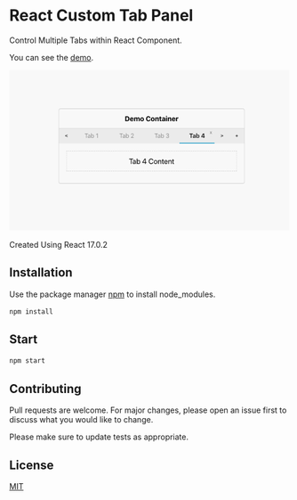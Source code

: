 # React Custom Tab Panel

Control Multiple Tabs within React Component.
 
You can see the [demo](https://codesandbox.io/s/react-custom-tab-panel-r8kb1).

![alt text](https://github.com/adityacrypstal/react-nav-panel/blob/master/image.png?raw=true)


Created Using React 17.0.2
## Installation

Use the package manager [npm](https://www.npmjs.com/) to install node_modules.

```bash
npm install
```

## Start

```bash
npm start
```

## Contributing
Pull requests are welcome. For major changes, please open an issue first to discuss what you would like to change.

Please make sure to update tests as appropriate.

## License
[MIT](https://choosealicense.com/licenses/mit/)
